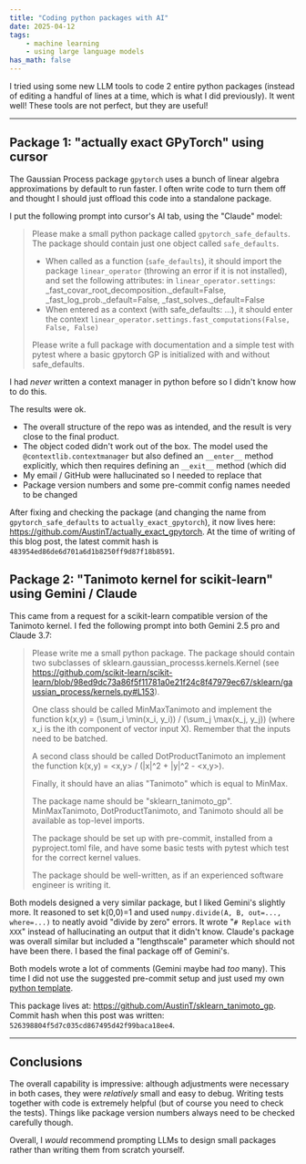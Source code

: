 ```yaml
---
title: "Coding python packages with AI"
date: 2025-04-12
tags:
    - machine learning
    - using large language models
has_math: false
---
```


I tried using some new LLM tools to code 2 entire python packages (instead of
editing a handful of lines at a time, which is what I did previously). It went
well! These tools are not perfect, but they are useful!

<!-- TEASER_END -->

---

## Package 1: "actually exact GPyTorch" using cursor

The Gaussian Process package `gpytorch` uses a bunch of linear algebra
approximations by default to run faster. I often write code to turn them off
and thought I should just offload this code into a standalone package.

I put the following prompt into cursor's AI tab, using the "Claude" model:

> Please make a small python package called `gpytorch_safe_defaults`. The
> package should contain just one object called `safe_defaults`.
>
> - When called as a function (`safe_defaults`), it should import the package
>   `linear_operator` (throwing an error if it is not installed), and set the
>   following attributes: in `linear_operator.settings`:
>   _fast_covar_root_decomposition._default=False,
>   _fast_log_prob._default=False, _fast_solves._default=False
> - When entered as a context (with safe_defaults: ...), it should enter the
>   context `linear_operator.settings.fast_computations(False, False, False)`
>
> Please write a full package with documentation and a simple test with pytest
> where a basic gpytorch GP is initialized with and without safe_defaults.

I had *never* written a context manager in python before so I didn't know how
to do this.

The results were ok.

- The overall structure of the repo was as intended, and the result is very
  close to the final product.
- The object coded didn't work out of the box. The model used the
  `@contextlib.contextmanager` but also defined an `__enter__` method
  explicitly, which then requires defining an `__exit__` method (which did 
- My email / GitHub were hallucinated so I needed to replace that
- Package version numbers and some pre-commit config names needed to be changed

After fixing and checking the package (and changing the name from
`gpytorch_safe_defaults` to `actually_exact_gpytorch`), it now lives here:
<https://github.com/AustinT/actually_exact_gpytorch>. At the time of writing of
this blog post, the latest commit hash is
`483954ed86de6d701a6d1b8250ff9d87f18b8591`.

## Package 2: "Tanimoto kernel for scikit-learn" using Gemini / Claude

This came from a request for a scikit-learn compatible version of the Tanimoto
kernel. I fed the following prompt into both Gemini 2.5 pro and Claude 3.7:

> Please write me a small python package. The package should contain two
> subclasses of sklearn.gaussian_processs.kernels.Kernel (see
> <https://github.com/scikit-learn/scikit-learn/blob/98ed9dc73a86f5f11781a0e21f24c8f47979ec67/sklearn/gaussian_process/kernels.py#L153>).
>
> One class should be called MinMaxTanimoto and implement the function k(x,y) =
> (\sum_i \min(x_i, y_i)) / (\sum_j \max(x_j, y_j)) (where x_i is the ith
> component of vector input X). Remember that the inputs need to be batched.
>
> A second class should be called DotProductTanimoto an implement the function
> k(x,y) = <x,y\> / (|x|^2 + |y|^2 - <x,y\>).
>
> Finally, it should have an alias "Tanimoto" which is equal to MinMax.
>
> The package name should be "sklearn_tanimoto_gp". MinMaxTanimoto,
> DotProductTanimoto, and Tanimoto should all be available as top-level
> imports.
>
> The package should be set up with pre-commit, installed from a pyproject.toml
> file, and have some basic tests with pytest which test for the correct kernel
> values.
>
> The package should be well-written, as if an experienced software engineer is
> writing it.

Both models designed a very similar package, but I liked Gemini's slightly
more. It reasoned to set k(0,0)=1 and used `numpy.divide(A, B, out=...,
where=...)` to neatly avoid "divide by zero" errors. It wrote "`# Replace with
XXX`" instead of hallucinating an output that it didn't know. Claude's package
was overall similar but included a "lengthscale" parameter which should not
have been there. I based the final package off of Gemini's.

Both models wrote a lot of comments (Gemini maybe had _too_ many). This time I
did not use the suggested pre-commit setup and just used my own [python
template](https://github.com/AustinT/python-template).

This package lives at: <https://github.com/AustinT/sklearn_tanimoto_gp>. Commit
hash when this post was written: `526398804f5d7c035cd867495d42f99baca18ee4`.

---

## Conclusions

The overall capability is impressive: although adjustments were necessary in
both cases, they were _relatively_ small and easy to debug. Writing tests
together with code is extremely helpful (but of course you need to check the
tests). Things like package version numbers always need to be checked carefully
though.

Overall, I _would_ recommend prompting LLMs to design small packages rather
than writing them from scratch yourself.

